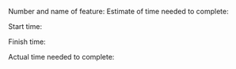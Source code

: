 Number and name of feature: 
Estimate of time needed to complete: 

Start time: 

Finish time: 

Actual time needed to complete: 
